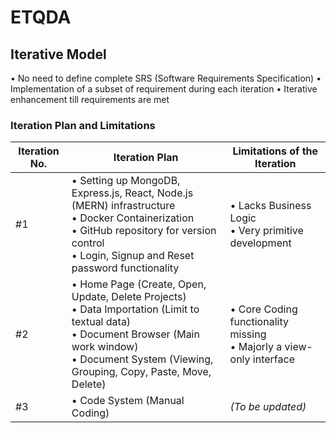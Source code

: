 # ETQDA

## Iterative Model
  •	No need to define complete SRS (Software Requirements Specification)
  •	Implementation of a subset of requirement during each iteration
  •	Iterative enhancement till requirements are met

### Iteration Plan and Limitations

| Iteration No. | Iteration Plan                                                                                                               | Limitations of the Iteration                           |
|---------------|-------------------------------------------------------------------------------------------------------------------------------|--------------------------------------------------------|
| #1            | • Setting up MongoDB, Express.js, React, Node.js (MERN) infrastructure  <br> • Docker Containerization  <br> • GitHub repository for version control  <br> • Login, Signup and Reset password functionality | • Lacks Business Logic <br> • Very primitive development |
| #2            | • Home Page (Create, Open, Update, Delete Projects) <br> • Data Importation (Limit to textual data) <br> • Document Browser (Main work window) <br> • Document System (Viewing, Grouping, Copy, Paste, Move, Delete) | • Core Coding functionality missing <br> • Majorly a view-only interface |
| #3            | • Code System (Manual Coding)                                                                                                 | *(To be updated)*                                      |

